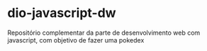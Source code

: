# dio-javascript-dw
 Repositório complementar da parte de desenvolvimento web com javascript, com objetivo de fazer uma pokedex 
